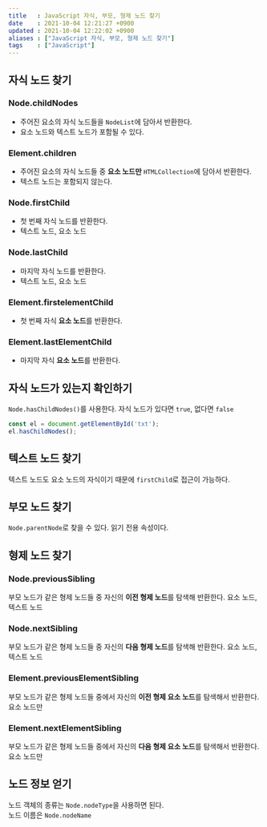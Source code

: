 ```yaml
---
title   : JavaScript 자식, 부모, 형제 노드 찾기 
date    : 2021-10-04 12:21:27 +0900
updated : 2021-10-04 12:22:02 +0900
aliases : ["JavaScript 자식, 부모, 형제 노드 찾기"]
tags    : ["JavaScript"]
---
```

## 자식 노드 찾기
### Node.childNodes
- 주어진 요소의 자식 노드들을 `NodeList`에 담아서 반환한다. 
- 요소 노드와 텍스트 노드가 포함될 수 있다. 

### Element.children
- 주어진 요소의 자식 노드들 중 **요소 노드만** `HTMLCollection`에 담아서 반환한다.
- 텍스트 노드는 포함되지 않는다. 

### Node.firstChild
- 첫 번째 자식 노드를 반환한다. 
- 텍스트 노드, 요소 노드 

### Node.lastChild
- 마지막 자식 노드를 반환한다.
- 텍스트 노드, 요소 노드 


### Element.firstelementChild
- 첫 번째 자식 **요소 노드**를 반환한다. 

### Element.lastElementChild
- 마지막 자식 **요소 노드**를 반환한다. 

## 자식 노드가 있는지 확인하기  
`Node.hasChildNodes()`를 사용한다. 자식 노드가 있다면 `true`, 없다면 `false`
```javascript
const el = document.getElementById('txt');
el.hasChildNodes();
```

## 텍스트 노드 찾기 
텍스트 노드도 요소 노드의 자식이기 때문에 `firstChild`로 접근이 가능하다. 

## 부모 노드 찾기
`Node.parentNode`로 찾을 수 있다. 읽기 전용 속성이다.  

## 형제 노드 찾기  
### Node.previousSibling
부모 노드가 같은 형제 노드들 중 자신의 **이전 형제 노드**를 탐색해 반환한다. 요소 노드, 텍스트 노드

### Node.nextSibling
부모 노드가 같은 형제 노드들 중 자신의 **다음 형제 노드**를 탐색해 반환한다. 요소 노드, 텍스트 노드

### Element.previousElementSibling
부모 노드가 같은 형제 노드들 중에서 자신의 **이전 형제 요소 노드**를 탐색해서 반환한다. 요소 노드만

### Element.nextElementSibling
부모 노드가 같은 형제 노드들 중에서 자신의 **다음 형제 요소 노드**를 탐색해서 반환한다. 요소 노드만 

## 노드 정보 얻기  
노드 객체의 종류는 `Node.nodeType`을 사용하면 된다.  
노드 이름은 `Node.nodeName`